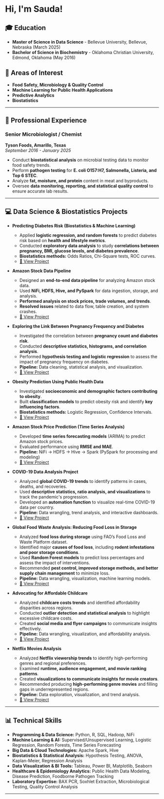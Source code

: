 <h1>Hi, I'm Sauda!

## 🎓 Education
- **Master of Science in Data Science** - Bellevue University, Bellevue, Nebraska (March 2025)
- **Bachelor of Science in Biochemistry** - Oklahoma Christian University, Edmond, Oklahoma (May 2016)

## 🔬 Areas of Interest
- **Food Safety, Microbiology & Quality Control**
- **Machine Learning for Public Health Applications**
- **Predictive Analytics**
- **Biostatistics**

---

## 🏢 Professional Experience

### **Senior Microbiologist / Chemist**  
**Tyson Foods, Amarillo, Texas**  
*September 2016 - January 2025*  
- Conduct **biostatistical analysis** on microbial testing data to monitor food safety trends.
- Perform **pathogen testing** for **E. coli O157:H7, Salmonella, Listeria, and Top 6 STEC**.
- Analyze **fat, moisture, and protein** content in meat and byproducts.
- Oversee **data monitoring, reporting, and statistical quality control** to ensure accurate lab results.

---

## 💻 Data Science & Biostatistics Projects

- **Predicting Diabetes Risk (Biostatistics & Machine Learning)**  
  - Applied **logistic regression, and random forests** to predict diabetes risk based on **health and lifestyle metrics**.
  - Conducted **exploratory data analysis** to study **correlations between pregnancy, BMI, glucose levels, and diabetes prevalence**.
  - **Biostatistics methods:** Odds Ratios, Chi-Square tests, ROC curves.
  - [🔗 View Project](https://github.com/saudahaywood/8.-Predicting-Diabetes-Using-Medical-Records-Data)
    
- **Amazon Stock Data Pipeline**  
  - Designed an **end-to-end data pipeline** for analyzing Amazon stock data.
  - Used **NiFi, HDFS, Hive, and PySpark** for data ingestion, storage, and analysis.
  - **Performed analysis on stock prices, trade volumes, and trends**.
  - **Resolved issues** related to data flow, table creation, and system crashes.
  - [🔗 View Project](https://github.com/saudahaywood/Amazon-Stock-Data-Pipeline-)

- **Exploring the Link Between Pregnancy Frequency and Diabetes**  
  - Investigated the correlation between **pregnancy count and diabetes risk**.
  - Conducted **descriptive statistics, histograms, and correlation analysis**.
  - Performed **hypothesis testing and logistic regression** to assess the impact of pregnancy frequency on diabetes.
  - **Pipeline:** Data cleaning, statistical analysis, and visualization.
  - [🔗 View Project](https://github.com/saudahaywood/9.-Link-Between-Pregnancy-Frequency-and-Diabetes.pdf)

- **Obesity Prediction Using Public Health Data**  
  - Investigated **socioeconomic and demographic factors contributing to obesity**.
  - Built **classification models** to predict obesity risk and identify **key influencing factors**.
  - **Biostatistics methods:** Logistic Regression, Confidence Intervals.
  - [🔗 View Project](https://github.com/saudahaywood/Predicting-the-Development-of-Obesity-Based-on-Lifestyle)

- **Amazon Stock Price Prediction (Time Series Analysis)**  
  - Developed **time series forecasting models** (ARIMA) to predict Amazon stock prices.
  - Evaluated performance using **RMSE and MAE**.
  - **Pipeline:** NiFi → HDFS → Hive → Spark (PySpark for processing and modeling)
  - [🔗 View Project](https://github.com/saudahaywood/-Forecasting-Amazon-Stocks-Prices)

- **COVID-19 Data Analysis Project**  
  - Analyzed **global COVID-19 trends** to identify patterns in cases, deaths, and recoveries.
  - Used **descriptive statistics, ratio analysis, and visualizations** to track the pandemic's progression.
  - Developed an **automation function** to visualize real-time COVID-19 data per country.
  - **Pipeline:** Data wrangling, trend analysis, and interactive dashboards.
  - [🔗 View Project](https://github.com/saudahaywood/Covid-19-Data-Analysis)

- **Global Food Waste Analysis: Reducing Food Loss in Storage**  
  - Analyzed **food loss during storage** using FAO’s Food Loss and Waste Platform dataset.
  - Identified major **causes of food loss**, including **rodent infestations and poor storage conditions**.
  - Used **Random Forest models** to predict loss percentages and assess the impact of interventions.
  - Recommended **pest control, improved storage methods, and better supply chain management** to minimize loss.
  - **Pipeline:** Data wrangling, visualization, machine learning models.
  - [🔗 View Project](https://github.com/saudahaywood/-Global-Food-Waste-Analysis)
 
- **Advocating for Affordable Childcare**  
  - Analyzed **childcare costs trends** and identified affordability disparities across regions.
  - Conducted **outlier detection and statistical analysis** to highlight excessive childcare costs.
  - Created **social media and flyer campaigns** to communicate insights effectively.
  - **Pipeline:** Data wrangling, visualization, and affordability analysis.
  - [🔗 View Project](https://github.com/saudahaywood/4.-Advocating-for-Affordable-Childcare)
 
- **Netflix Movies Analysis**  
  - Analyzed **Netflix viewership trends** to identify high-performing genres and regional preferences.
  - Examined **runtime, audience engagement, and movie ranking patterns**.
  - Created **visualizations to communicate insights for movie creators**.
  - Recommended producing **high-performing genre movies** and filling gaps in underrepresented regions.
  - **Pipeline:** Data exploration, visualization, and trend analysis.
  - [🔗 View Project](https://github.com/saudahaywood/6.-Netflix-Movis-analysis)
---

## 📊 Technical Skills

- **Programming & Data Science:** Python, R, SQL, Hadoop, NiFi  
- **Machine Learning & AI:** Supervised/Unsupervised Learning, Logistic Regression, Random Forests, Time Series Forecasting 
- **Big Data & Cloud Technologies:** Apache Spark, Hive
- **Biostatistics & Statistical Analysis:** Hypothesis Testing, ANOVA, Kaplan-Meier, Regression Analysis  
- **Data Visualization & BI Tools:** Tableau, Power BI, Matplotlib, Seaborn
- **Healthcare & Epidemiology Analytics:** Public Health Data Modeling, Disease Prediction, Foodborne Pathogen Tracking  
- **Laboratory Expertise:** BAX PCR, Soxhlet Extraction, Microbiological Testing, Quality Control Analysis  

---

<!--
**yourgithub/yourgithub** is a ✨ special ✨ repository because its `README.md` appears on your GitHub profile.
-->

